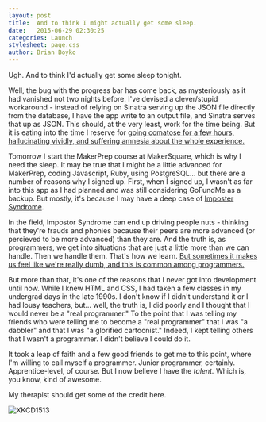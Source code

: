 ```yaml
---
layout: post
title:  And to think I might actually get some sleep.
date:   2015-06-29 02:30:25
categories: Launch
stylesheet: page.css
author: Brian Boyko
---
```


Ugh. And to think I'd actually get some sleep tonight. 

Well, the bug with the progress bar has come back, as mysteriously as it had vanished not two nights before.  I've devised a clever/stupid workaround - instead of relying on Sinatra serving up the JSON file directly from the database, I have the app write to an output file, and Sinatra serves that up as JSON. This should, at the very least, work for the time being.  But it is eating into the time I reserve for [going comatose for a few hours, hallucinating vividly, and suffering amnesia about the whole experience.](https://xkcd.com/203/)

Tomorrow I start the MakerPrep course at MakerSquare, which is why I need the sleep. It may be true that I might be a little advanced for MakerPrep, coding Javascript, Ruby, using PostgreSQL... but there are a number of reasons why I signed up.  First, when I signed up, I wasn't as far into this app as I had planned and was still considering GoFundMe as a backup. But mostly, it's because I may have a deep case of [Imposter Syndrome](https://en.wikipedia.org/wiki/Impostor_syndrome). 

In the field, Impostor Syndrome can end up driving people nuts - thinking that they're frauds and phonies because their peers are more advanced (or percieved to be more advanced) than they are.  And the truth is, as programmers, we get into situations that are just a little more than we can handle.  Then we handle them.  That's how we learn.  [But sometimes it makes us feel like we're really dumb, and this is common among programmers.](http://www.hanselman.com/blog/ImAPhonyAreYou.aspx) 

But more than that, it's one of the reasons that I never got into development until now.  While I knew HTML and CSS, I had taken a few classes in my undergrad days in the late 1990s. I don't know if I didn't understand it or I had lousy teachers, but... well, the truth is, I did poorly and I thought that I would never be a "real programmer."  To the point that I was telling my friends who were telling me to become a "real programmer" that I was "a dabbler" and that I was "a glorified cartoonist."  Indeed, I kept telling others that I wasn't a programmer. I didn't believe I could do it. 

It took a leap of faith and a few good friends to get me to this point, where I'm willing to call myself a programmer. Junior programmer, certainly. Apprentice-level, of course. But I now believe I have the *talent.* Which is, you know, kind of awesome.  

My therapist should get some of the credit here. 

![XKCD1513](https://imgs.xkcd.com/comics/code_quality.png)

